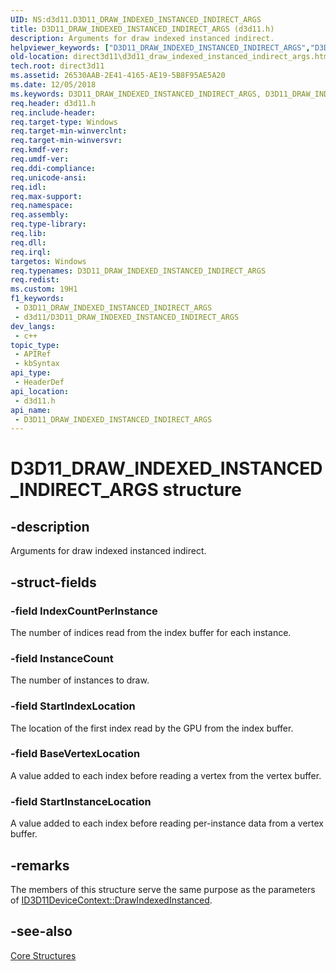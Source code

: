 ```yaml
---
UID: NS:d3d11.D3D11_DRAW_INDEXED_INSTANCED_INDIRECT_ARGS
title: D3D11_DRAW_INDEXED_INSTANCED_INDIRECT_ARGS (d3d11.h)
description: Arguments for draw indexed instanced indirect.
helpviewer_keywords: ["D3D11_DRAW_INDEXED_INSTANCED_INDIRECT_ARGS","D3D11_DRAW_INDEXED_INSTANCED_INDIRECT_ARGS structure [Direct3D 11]","d3d11/D3D11_DRAW_INDEXED_INSTANCED_INDIRECT_ARGS","direct3d11.d3d11_draw_indexed_instanced_indirect_args"]
old-location: direct3d11\d3d11_draw_indexed_instanced_indirect_args.htm
tech.root: direct3d11
ms.assetid: 26530AAB-2E41-4165-AE19-5B8F95AE5A20
ms.date: 12/05/2018
ms.keywords: D3D11_DRAW_INDEXED_INSTANCED_INDIRECT_ARGS, D3D11_DRAW_INDEXED_INSTANCED_INDIRECT_ARGS structure [Direct3D 11], d3d11/D3D11_DRAW_INDEXED_INSTANCED_INDIRECT_ARGS, direct3d11.d3d11_draw_indexed_instanced_indirect_args
req.header: d3d11.h
req.include-header: 
req.target-type: Windows
req.target-min-winverclnt: 
req.target-min-winversvr: 
req.kmdf-ver: 
req.umdf-ver: 
req.ddi-compliance: 
req.unicode-ansi: 
req.idl: 
req.max-support: 
req.namespace: 
req.assembly: 
req.type-library: 
req.lib: 
req.dll: 
req.irql: 
targetos: Windows
req.typenames: D3D11_DRAW_INDEXED_INSTANCED_INDIRECT_ARGS
req.redist: 
ms.custom: 19H1
f1_keywords:
 - D3D11_DRAW_INDEXED_INSTANCED_INDIRECT_ARGS
 - d3d11/D3D11_DRAW_INDEXED_INSTANCED_INDIRECT_ARGS
dev_langs:
 - c++
topic_type:
 - APIRef
 - kbSyntax
api_type:
 - HeaderDef
api_location:
 - d3d11.h
api_name:
 - D3D11_DRAW_INDEXED_INSTANCED_INDIRECT_ARGS
---
```


# D3D11_DRAW_INDEXED_INSTANCED_INDIRECT_ARGS structure


## -description

Arguments for draw indexed instanced indirect.

## -struct-fields

### -field IndexCountPerInstance

The number of indices read from the index buffer for each instance.

### -field InstanceCount

The number of instances to draw.

### -field StartIndexLocation

The location of the first index read by the GPU from the index buffer.

### -field BaseVertexLocation

A value added to each index before reading a vertex from the vertex buffer.

### -field StartInstanceLocation

A value added to each index before reading per-instance data from a vertex buffer.

## -remarks

The members of this structure serve the same purpose as the parameters of
          <a href="/windows/desktop/api/d3d11/nf-d3d11-id3d11devicecontext-drawindexedinstanced">ID3D11DeviceContext::DrawIndexedInstanced</a>.

## -see-also

<a href="/windows/desktop/direct3d11/d3d11-graphics-reference-d3d11-core-structures">Core Structures</a>